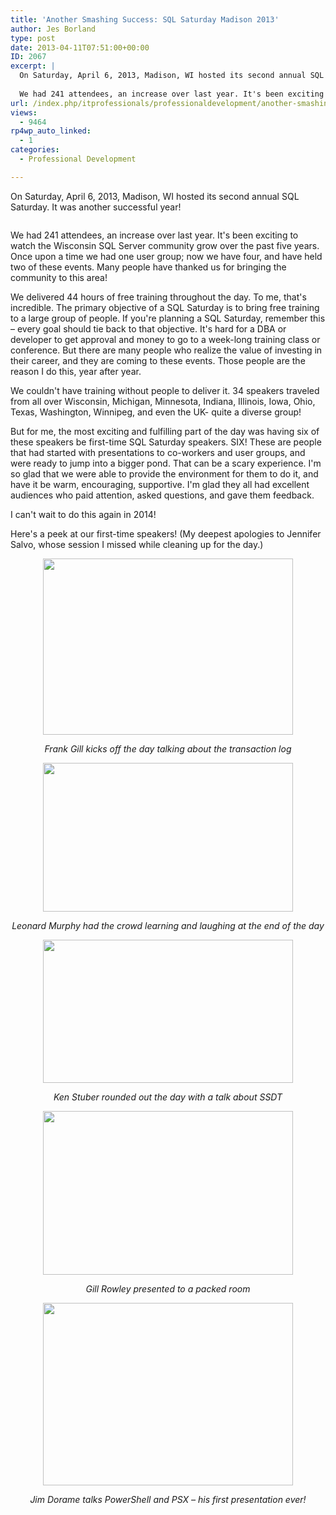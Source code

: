 ```yaml
---
title: 'Another Smashing Success: SQL Saturday Madison 2013'
author: Jes Borland
type: post
date: 2013-04-11T07:51:00+00:00
ID: 2067
excerpt: |
  On Saturday, April 6, 2013, Madison, WI hosted its second annual SQL Saturday. It was another successful year!
  
  We had 241 attendees, an increase over last year. It's been exciting to watch the Wisconsin SQL Server community grow over the past five ye&hellip;
url: /index.php/itprofessionals/professionaldevelopment/another-smashing-success-sql-saturday/
views:
  - 9464
rp4wp_auto_linked:
  - 1
categories:
  - Professional Development

---
```

On Saturday, April 6, 2013, Madison, WI hosted its second annual SQL Saturday. It was another successful year!

<p style="text-align: center;">
  <img src="http://www.sqlsaturday.com/images/sqlsat206_web.png" alt="" />
</p>

We had 241 attendees, an increase over last year. It's been exciting to watch the Wisconsin SQL Server community grow over the past five years. Once upon a time we had one user group; now we have four, and have held two of these events. Many people have thanked us for bringing the community to this area!

We delivered 44 hours of free training throughout the day. To me, that's incredible. The primary objective of a SQL Saturday is to bring free training to a large group of people. If you're planning a SQL Saturday, remember this – every goal should tie back to that objective. It's hard for a DBA or developer to get approval and money to go to a week-long training class or conference. But there are many people who realize the value of investing in their career, and they are coming to these events. Those people are the reason I do this, year after year.

We couldn't have training without people to deliver it. 34 speakers traveled from all over Wisconsin, Michigan, Minnesota, Indiana, Illinois, Iowa, Ohio, Texas, Washington, Winnipeg, and even the UK- quite a diverse group!

But for me, the most exciting and fulfilling part of the day was having six of these speakers be first-time SQL Saturday speakers. SIX! These are people that had started with presentations to co-workers and user groups, and were ready to jump into a bigger pond. That can be a scary experience. I'm so glad that we were able to provide the environment for them to do it, and have it be warm, encouraging, supportive. I'm glad they all had excellent audiences who paid attention, asked questions, and gave them feedback.

I can't wait to do this again in 2014!

Here's a peek at our first-time speakers! (My deepest apologies to Jennifer Salvo, whose session I missed while cleaning up for the day.)

<p style="text-align: center;">
  <img src="https://lessthandot.z19.web.core.windows.net/wp-content/uploads/blogs/ITProfessionals/Frank.jpg?mtime=1365666281" alt="" width="400" height="282" />
</p>

<p style="text-align: center;">
  <em>Frank Gill kicks off the day talking about the transaction log</em>
</p>

<p style="text-align: center;">
  <img src="https://lessthandot.z19.web.core.windows.net/wp-content/uploads/blogs/ITProfessionals/Leonard.jpg?mtime=1365666279" alt="" width="400" height="238" />
</p>

<p style="text-align: center;">
  <em>Leonard Murphy had the crowd learning and laughing at the end of the day </em>
</p>

<p style="text-align: center;">
  <img src="https://lessthandot.z19.web.core.windows.net/wp-content/uploads/blogs/ITProfessionals/Ken.jpg?mtime=1365666279" alt="" width="400" height="229" />
</p>

<p style="text-align: center;">
  <em>Ken Stuber rounded out the day with a talk about SSDT </em>
</p>

<p style="text-align: center;">
  <img src="https://lessthandot.z19.web.core.windows.net/wp-content/uploads/users/grrlgeek/Gill.jpg?mtime=1365666510" alt="" width="400" height="262" />
</p>

<p style="text-align: center;">
  <em>Gill Rowley presented to a packed room </em>
</p>

<p style="text-align: center;">
  <img src="https://lessthandot.z19.web.core.windows.net/wp-content/uploads/users/grrlgeek/Jim.jpg?mtime=1365666510" alt="" width="400" height="292" />
</p>

<p style="text-align: center;">
  <em>Jim Dorame talks PowerShell and PSX – his first presentation ever! </em>
</p>